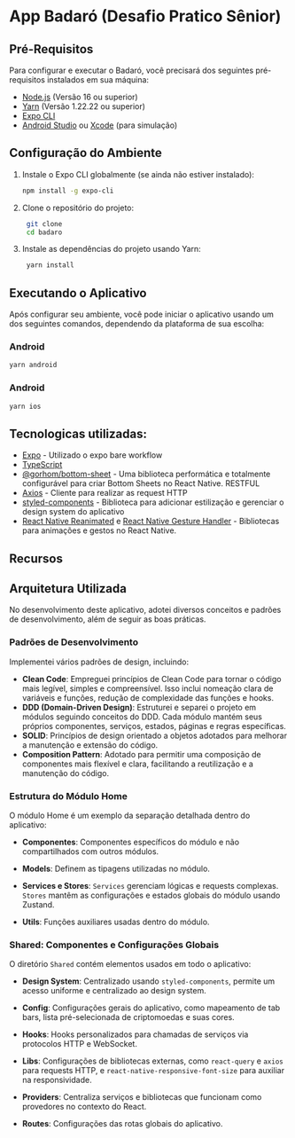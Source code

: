 # App Badaró (Desafio Pratico Sênior)

## Pré-Requisitos

Para configurar e executar o Badaró, você precisará dos seguintes pré-requisitos instalados em sua máquina:

- [Node.js](https://nodejs.org/) (Versão 16 ou superior)
- [Yarn](https://yarnpkg.com/) (Versão 1.22.22 ou superior)
- [Expo CLI](https://docs.expo.dev/get-started/installation/)
- [Android Studio](https://developer.android.com/studio) ou [Xcode](https://developer.apple.com/xcode/) (para simulação)

## Configuração do Ambiente

1. Instale o Expo CLI globalmente (se ainda não estiver instalado):

   ```bash
   npm install -g expo-cli
   ```

2. Clone o repositório do projeto:

   ```bash
    git clone
    cd badaro
   ```

3. Instale as dependências do projeto usando Yarn:
   ```bash
    yarn install
   ```

## Executando o Aplicativo

Após configurar seu ambiente, você pode iniciar o aplicativo usando um dos seguintes comandos, dependendo da plataforma de sua escolha:

### Android

```bash
yarn android
```

### Android

```bash
yarn ios
```

## Tecnologicas utilizadas:

- [Expo](https://expo.dev/) - Utilizado o expo bare workflow
- [TypeScript](https://www.typescriptlang.org/)
- [@gorhom/bottom-sheet](https://github.com/gorhom/react-native-bottom-sheet) - Uma biblioteca performática e totalmente configurável para criar Bottom Sheets no React Native.
  RESTFUL
- [Axios](https://axios-http.com/) - Cliente para realizar as request HTTP
- [styled-components](https://styled-components.com/) - Biblioteca para adicionar estilização e gerenciar
  o design system do aplicativo
- [React Native Reanimated](https://docs.swmansion.com/react-native-reanimated/) e [React Native Gesture Handler](https://docs.swmansion.com/react-native-gesture-handler/) - Bibliotecas para animações e gestos no React Native.

## Recursos

## Arquitetura Utilizada

No desenvolvimento deste aplicativo, adotei diversos conceitos e padrões de desenvolvimento, além de seguir as boas práticas.

### Padrões de Desenvolvimento

Implementei vários padrões de design, incluindo:

- **Clean Code**: Empreguei princípios de Clean Code para tornar o código mais legível, simples e compreensível. Isso inclui nomeação clara de variáveis e funções, redução de complexidade das funções e hooks.
- **DDD (Domain-Driven Design)**: Estruturei e separei o projeto em módulos seguindo conceitos do DDD. Cada módulo mantém seus próprios componentes, serviços, estados, páginas e regras específicas.
- **SOLID**: Princípios de design orientado a objetos adotados para melhorar a manutenção e extensão do código.
- **Composition Pattern**: Adotado para permitir uma composição de componentes mais flexível e clara, facilitando a reutilização e a manutenção do código.

### Estrutura do Módulo Home

O módulo Home é um exemplo da separação detalhada dentro do aplicativo:

- **Componentes**: Componentes específicos do módulo e não compartilhados com outros módulos.

- **Models**: Definem as tipagens utilizadas no módulo.

- **Services e Stores**: `Services` gerenciam lógicas e requests complexas. `Stores` mantêm as configurações e estados globais do módulo usando Zustand.

- **Utils**: Funções auxiliares usadas dentro do módulo.

### Shared: Componentes e Configurações Globais

O diretório `Shared` contém elementos usados em todo o aplicativo:

- **Design System**: Centralizado usando `styled-components`, permite um acesso uniforme e centralizado ao design system.

- **Config**: Configurações gerais do aplicativo, como mapeamento de tab bars, lista pré-selecionada de criptomoedas e suas cores.

- **Hooks**: Hooks personalizados para chamadas de serviços via protocolos HTTP e WebSocket.

- **Libs**: Configurações de bibliotecas externas, como `react-query` e `axios` para requests HTTP, e `react-native-responsive-font-size` para auxiliar na responsividade.

- **Providers**: Centraliza serviços e bibliotecas que funcionam como provedores no contexto do React.

- **Routes**: Configurações das rotas globais do aplicativo.
